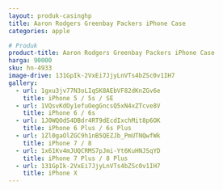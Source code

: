 ```yaml
---
layout: produk-casinghp
title: Aaron Rodgers Greenbay Packers iPhone Case
categories: apple

# Produk
product-title: Aaron Rodgers Greenbay Packers iPhone Case
harga: 90000
sku: hn-4933
image-drive: 131GpIk-2VxEi7JjyLnVTs4bZSc0v1IH7
gallery:
  - url: 1gxu3jv77N3oLIqSK8AEbVF82dKnZGv6e
    title: iPhone 5 / 5s / SE
  - url: 1VQsvKdOy1efuOegGncsQ5xN4xZTcve8V
    title: iPhone 6 / 6s
  - url: 1J0WQOdS4DBdr4RT9dEcdIxchMit8p6OK
    title: iPhone 6 Plus / 6s Plus
  - url: 1Zl0gaOlZGC9h1nB5QEZJb_PmUTNQwfWk
    title: iPhone 7 / 8
  - url: 1x61Kv4mJUQCRMS7pJmi-Yt6KuHNJSqYD
    title: iPhone 7 Plus / 8 Plus
  - url: 131GpIk-2VxEi7JjyLnVTs4bZSc0v1IH7
    title: iPhone X
---
```

